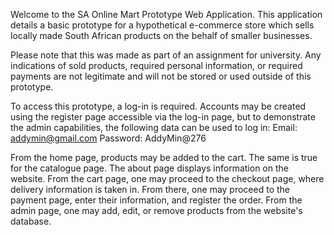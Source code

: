 Welcome to the SA Online Mart Prototype Web Application. This application details a basic prototype for a hypothetical e-commerce store which sells locally made South African products on the behalf of 
smaller businesses.

Please note that this was made as part of an assignment for university. Any indications of sold products, required personal information, or required payments are not legitimate and 
will not be stored or used outside of this prototype.

To access this prototype, a log-in is required. Accounts may be created using the register page accessible via the log-in page, but to demonstrate the admin capabilities, the following data can be used to log in:
Email: addymin@gmail.com
Password: AddyMin@276

From the home page, products may be added to the cart. The same is true for the catalogue page.
The about page displays information on the website.
From the cart page, one may proceed to the checkout page, where delivery information is taken in. From there, one may proceed to the payment page, enter their information, and register the order.
From the admin page, one may add, edit, or remove products from the website's database.
